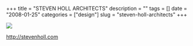 +++
title = "STEVEN HOLL ARCHITECTS"
description = ""
tags = []
date = "2008-01-25"
categories = ["design"]
slug = "steven-holl-architects"
+++


 

  <div id="screens-thumbs" class="clearfix">
    <div class="txt-center" id="design-submission"><a href="http://stevenholl.com/"><img id='bluga-thumbnail-1088' class='bluga-thumbnail large' src='/media/bluga/
wt47f2820034d14_0.jpg'/></a></div>  
  </div>   
<p><a href="http://stevenholl.com/">http://stevenholl.com</a></p>




